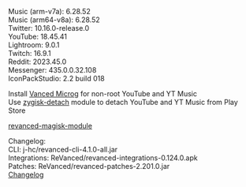 Music (arm-v7a): 6.28.52  
Music (arm64-v8a): 6.28.52  
Twitter: 10.16.0-release.0  
YouTube: 18.45.41  
Lightroom: 9.0.1  
Twitch: 16.9.1  
Reddit: 2023.45.0  
Messenger: 435.0.0.32.108  
IconPackStudio: 2.2 build 018  

Install [Vanced Microg](https://github.com/TeamVanced/VancedMicroG/releases) for non-root YouTube and YT Music  
Use [zygisk-detach](https://github.com/j-hc/zygisk-detach) module to detach YouTube and YT Music from Play Store  

[revanced-magisk-module](https://github.com/j-hc/revanced-magisk-module)  

Changelog:  
CLI: j-hc/revanced-cli-4.1.0-all.jar  
Integrations: ReVanced/revanced-integrations-0.124.0.apk  
Patches: ReVanced/revanced-patches-2.201.0.jar  
[Changelog](https://github.com/ReVanced/revanced-patches/releases/tag/v2.201.0)  
